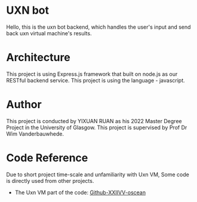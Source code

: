 # UXN bot
Hello, this is the uxn bot backend, which handles the user's input and send back uxn virtual machine's results. 

# Architecture
This project is using Express.js framework that built on node.js as our RESTful backend service.
This project is using the language - javascript.

# Author
This project is conducted by YIXUAN RUAN as his 2022 Master Degree Project in the University of Glasgow.
This project is supervised by Prof Dr Wim Vanderbauwhede.

# Code Reference
Due to short project time-scale and unfamiliarity with Uxn VM,
Some code is directly used from other projects.
- The Uxn VM part of the code: [Github-XXIIVV-oscean](https://github.com/XXIIVV/oscean/tree/main/etc/unicycle)
